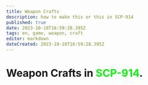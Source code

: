 ```yaml
---
title: Weapon Crafts
description: how to make this or this in SCP-914
published: true
date: 2023-10-18T16:59:28.395Z
tags: en, game, weapon, craft
editor: markdown
dateCreated: 2023-10-18T16:59:28.395Z
---
```


# Weapon Crafts in <font color="#04f504">SCP-914</font>.
